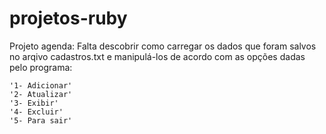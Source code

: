 # projetos-ruby
Projeto agenda: Falta descobrir como carregar os dados que foram salvos no arqivo cadastros.txt e manipulá-los de acordo com as opções dadas pelo programa:  

	'1- Adicionar'
	'2- Atualizar'
  	'3- Exibir'
  	'4- Excluir'
  	'5- Para sair'
